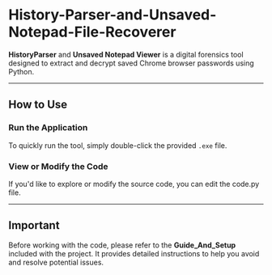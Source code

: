 # History-Parser-and-Unsaved-Notepad-File-Recoverer

**HistoryParser** and **Unsaved Notepad Viewer** is a digital forensics tool designed to extract and decrypt saved Chrome browser passwords using Python.

---

## How to Use

### Run the Application

To quickly run the tool, simply double-click the provided `.exe` file.

### View or Modify the Code

If you'd like to explore or modify the source code, you can edit the code.py file.

---

## Important

Before working with the code, please refer to the **Guide_And_Setup** included with the project. It provides detailed instructions to help you avoid and resolve potential issues.
